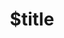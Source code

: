 ---
title: $title
second_title: Aspose.Note لمرجع NET API
description: $description
type: docs
weight: $weight
url: /ar/net/$ref/
---